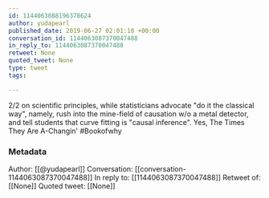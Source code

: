 ```yaml
---
id: 1144063088196378624
author: yudapearl
published_date: 2019-06-27 02:01:10 +00:00
conversation_id: 1144063087370047488
in_reply_to: 1144063087370047488
retweet: None
quoted_tweet: None
type: tweet
tags:

---
```


2/2 on scientific principles, while statisticians advocate "do it the classical way", namely, rush into the mine-field of causation w/o a metal detector, and tell students that curve fitting is "causal inference".  Yes, The Times They Are A-Changin' #Bookofwhy

### Metadata

Author: [[@yudapearl]]
Conversation: [[conversation-1144063087370047488]]
In reply to: [[1144063087370047488]]
Retweet of: [[None]]
Quoted tweet: [[None]]
